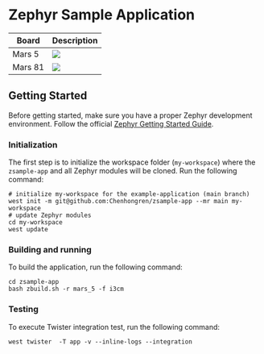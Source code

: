 # Zephyr Sample Application

| Board | Description |
|-------|-------------|
Mars 5 | <img src="https://github.com/Chenhongren/zsample-app/actions/workflows/mars_5_build.yml/badge.svg?event=push">
Mars 81 | <img src="https://github.com/Chenhongren/zsample-app/actions/workflows/mars_81_build.yml/badge.svg?event=push">

## Getting Started

Before getting started, make sure you have a proper Zephyr development
environment. Follow the official
[Zephyr Getting Started Guide](https://docs.zephyrproject.org/latest/getting_started/index.html).

### Initialization

The first step is to initialize the workspace folder (``my-workspace``) where
the ``zsample-app`` and all Zephyr modules will be cloned. Run the following
command:

```shell
# initialize my-workspace for the example-application (main branch)
west init -m git@github.com:Chenhongren/zsample-app --mr main my-workspace
# update Zephyr modules
cd my-workspace
west update
```

### Building and running

To build the application, run the following command:

```shell
cd zsample-app
bash zbuild.sh -r mars_5 -f i3cm
```

### Testing

To execute Twister integration test, run the following command:

```shell
west twister  -T app -v --inline-logs --integration
```
